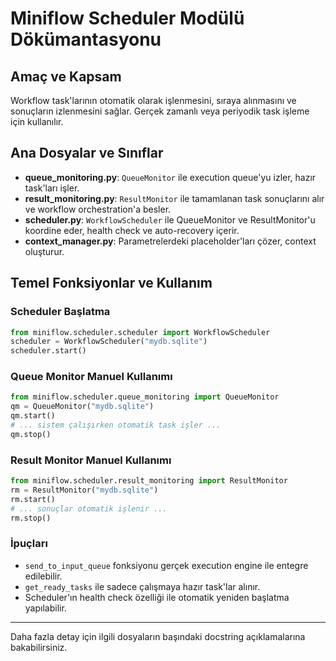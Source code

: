 # Miniflow Scheduler Modülü Dökümantasyonu

## Amaç ve Kapsam
Workflow task'larının otomatik olarak işlenmesini, sıraya alınmasını ve sonuçların izlenmesini sağlar. Gerçek zamanlı veya periyodik task işleme için kullanılır.

## Ana Dosyalar ve Sınıflar

- **queue_monitoring.py**: `QueueMonitor` ile execution queue'yu izler, hazır task'ları işler.
- **result_monitoring.py**: `ResultMonitor` ile tamamlanan task sonuçlarını alır ve workflow orchestration'a besler.
- **scheduler.py**: `WorkflowScheduler` ile QueueMonitor ve ResultMonitor'u koordine eder, health check ve auto-recovery içerir.
- **context_manager.py**: Parametrelerdeki placeholder'ları çözer, context oluşturur.

## Temel Fonksiyonlar ve Kullanım

### Scheduler Başlatma
```python
from miniflow.scheduler.scheduler import WorkflowScheduler
scheduler = WorkflowScheduler("mydb.sqlite")
scheduler.start()
```

### Queue Monitor Manuel Kullanımı
```python
from miniflow.scheduler.queue_monitoring import QueueMonitor
qm = QueueMonitor("mydb.sqlite")
qm.start()
# ... sistem çalışırken otomatik task işler ...
qm.stop()
```

### Result Monitor Manuel Kullanımı
```python
from miniflow.scheduler.result_monitoring import ResultMonitor
rm = ResultMonitor("mydb.sqlite")
rm.start()
# ... sonuçlar otomatik işlenir ...
rm.stop()
```

### İpuçları
- `send_to_input_queue` fonksiyonu gerçek execution engine ile entegre edilebilir.
- `get_ready_tasks` ile sadece çalışmaya hazır task'lar alınır.
- Scheduler'ın health check özelliği ile otomatik yeniden başlatma yapılabilir.

---

Daha fazla detay için ilgili dosyaların başındaki docstring açıklamalarına bakabilirsiniz. 
